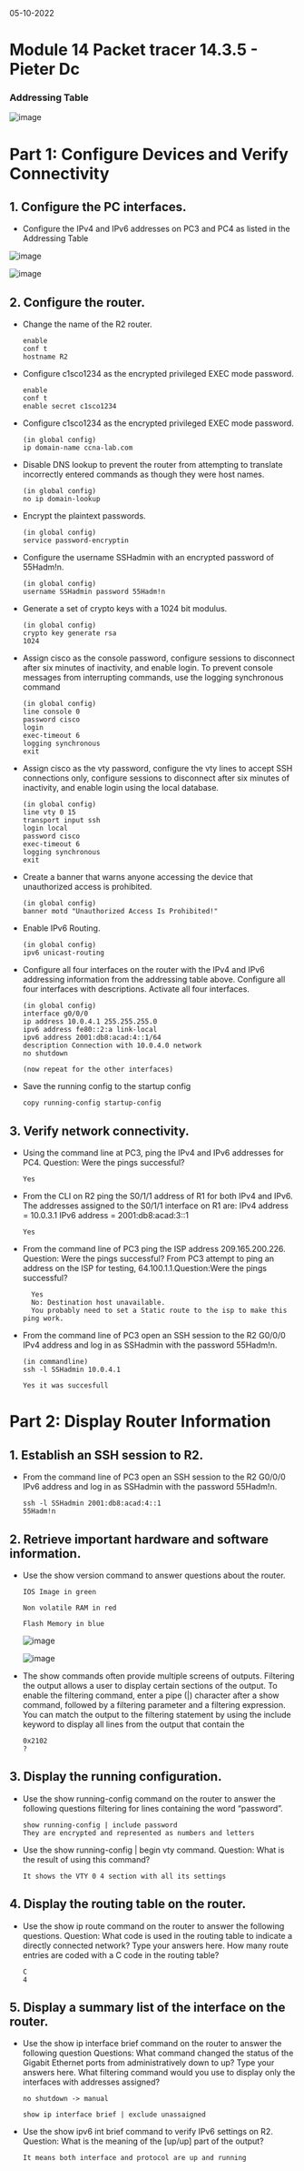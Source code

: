05-10-2022

# Module 14 Packet tracer 14.3.5 - Pieter Dc

### Addressing Table

![image](https://user-images.githubusercontent.com/100133263/194143926-f6160b70-db7c-40e6-b4de-249020fabf78.png)

# Part 1: Configure Devices and Verify Connectivity

## 1. Configure the PC interfaces.

- Configure the IPv4 and IPv6 addresses on PC3 and PC4 as listed in the Addressing Table

![image](https://user-images.githubusercontent.com/100133263/194144721-3f0985fc-4f52-44a2-a6be-d26c3221802b.png)

![image](https://user-images.githubusercontent.com/100133263/194144915-33b8112a-3830-49a5-83f6-633304ce0521.png)

## 2. Configure the router.

- Change the name of the R2 router.

      enable
      conf t
      hostname R2

- Configure c1sco1234 as the encrypted privileged EXEC mode password.

      enable
      conf t
      enable secret c1sco1234

- Configure c1sco1234 as the encrypted privileged EXEC mode password.

      (in global config)
      ip domain-name ccna-lab.com

- Disable DNS lookup to prevent the router from attempting to translate incorrectly entered commands as though they were host names.

      (in global config)
      no ip domain-lookup

- Encrypt the plaintext passwords.

      (in global config)
      service password-encryptin

- Configure the username SSHadmin with an encrypted password of 55Hadm!n.

      (in global config)
      username SSHadmin password 55Hadm!n

- Generate a set of crypto keys with a 1024 bit modulus.

      (in global config)
      crypto key generate rsa
      1024

- Assign cisco as the console password, configure sessions to disconnect after six minutes of inactivity, and enable login. To prevent console messages from interrupting commands, use the logging synchronous command

      (in global config)
      line console 0
      password cisco
      login
      exec-timeout 6
      logging synchronous
      exit

- Assign cisco as the vty password, configure the vty lines to accept SSH connections only, configure sessions to disconnect after six minutes of inactivity, and enable login using the local database.

      (in global config)
      line vty 0 15
      transport input ssh
      login local
      password cisco
      exec-timeout 6
      logging synchronous
      exit

- Create a banner that warns anyone accessing the device that unauthorized access is prohibited.

      (in global config)
      banner motd "Unauthorized Access Is Prohibited!"

- Enable IPv6 Routing.

      (in global config)
      ipv6 unicast-routing

- Configure all four interfaces on the router with the IPv4 and IPv6 addressing information from the addressing table above. Configure all four interfaces with descriptions. Activate all four interfaces.

      (in global config)
      interface g0/0/0
      ip address 10.0.4.1 255.255.255.0
      ipv6 address fe80::2:a link-local
      ipv6 address 2001:db8:acad:4::1/64
      description Connection with 10.0.4.0 network
      no shutdown

      (now repeat for the other interfaces)

- Save the running config to the startup config

      copy running-config startup-config

## 3. Verify network connectivity.

- Using the command line at PC3, ping the IPv4 and IPv6 addresses for PC4. Question: Were the pings successful?

      Yes

- From the CLI on R2 ping the S0/1/1 address of R1 for both IPv4 and IPv6. The addresses assigned to the
  S0/1/1 interface on R1 are:
  IPv4 address = 10.0.3.1
  IPv6 address = 2001:db8:acad:3::1

      Yes

- From the command line of PC3 ping the ISP address 209.165.200.226. Question: Were the pings successful?
  From PC3 attempt to ping an address on the ISP for testing, 64.100.1.1.Question:Were the pings successful?

        Yes
        No: Destination host unavailable.
        You probably need to set a Static route to the isp to make this ping work.

- From the command line of PC3 open an SSH session to the R2 G0/0/0 IPv4 address and log in as SSHadmin with the password 55Hadm!n.

      (in commandline)
      ssh -l SSHadmin 10.0.4.1

      Yes it was succesfull

# Part 2: Display Router Information

## 1. Establish an SSH session to R2.

- From the command line of PC3 open an SSH session to the R2 G0/0/0 IPv6 address and log in as SSHadmin with the password 55Hadm!n.

      ssh -l SSHadmin 2001:db8:acad:4::1
      55Hadm!n

## 2. Retrieve important hardware and software information.

- Use the show version command to answer questions about the router.

      IOS Image in green

      Non volatile RAM in red

      Flash Memory in blue

  ![image](https://user-images.githubusercontent.com/100133263/194160230-16d855b0-9858-4ae1-b2be-a2feb7680b39.png)

  ![image](https://user-images.githubusercontent.com/100133263/194160089-fdbb6c99-4c37-44f4-b57f-540baf91084b.png)

- The show commands often provide multiple screens of outputs. Filtering the output allows a user to display certain sections of the output. To enable the filtering command, enter a pipe (|) character after a show command, followed by a filtering parameter and a filtering expression. You can match the output to the filtering statement by using the include keyword to display all lines from the output that contain the

      0x2102
      ?

## 3. Display the running configuration.

- Use the show running-config command on the router to answer the following questions filtering for lines containing the word “password”.

      show running-config | include password
      They are encrypted and represented as numbers and letters

- Use the show running-config | begin vty command. Question: What is the result of using this command?

      It shows the VTY 0 4 section with all its settings

## 4. Display the routing table on the router.

- Use the show ip route command on the router to answer the following questions. Question: What code is used in the routing table to indicate a directly connected network? Type your answers here. How many route entries are coded with a C code in the routing table?

      C
      4

## 5. Display a summary list of the interface on the router.

- Use the show ip interface brief command on the router to answer the following question Questions: What command changed the status of the Gigabit Ethernet ports from administratively down to up? Type your answers here. What filtering command would you use to display only the interfaces with addresses assigned?

      no shutdown -> manual

      show ip interface brief | exclude unassaigned

- Use the show ipv6 int brief command to verify IPv6 settings on R2. Question: What is the meaning of the [up/up] part of the output?

      It means both interface and protocol are up and running

